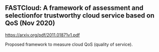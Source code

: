 ## FASTCloud:  A framework of assessment and selectionfor trustworthy cloud service based on QoS (Nov 2020)

https://arxiv.org/pdf/2011.01871v1.pdf

Proposed framework to measure cloud QoS (quality of service).